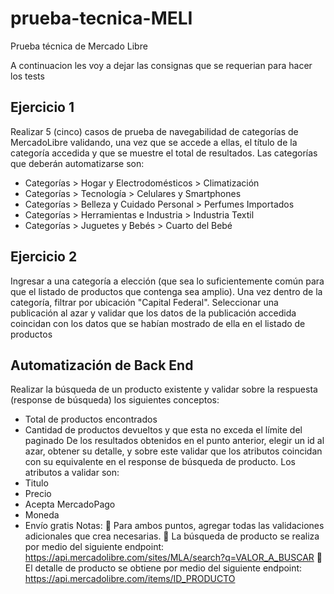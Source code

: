 # prueba-tecnica-MELI
Prueba técnica de Mercado Libre

A continuacion les voy a dejar las consignas que se requerian para hacer los tests

## Ejercicio 1
Realizar 5 (cinco) casos de prueba de navegabilidad de categorías de MercadoLibre
validando, una vez que se accede a ellas, el título de la categoría accedida y que se
muestre el total de resultados. Las categorías que deberán automatizarse son:
* Categorías > Hogar y Electrodomésticos > Climatización
* Categorías > Tecnología > Celulares y Smartphones
* Categorías > Belleza y Cuidado Personal > Perfumes Importados
* Categorías > Herramientas e Industria > Industria Textil
* Categorías > Juguetes y Bebés > Cuarto del Bebé

## Ejercicio 2
Ingresar a una categoría a elección (que sea lo suficientemente común para que el
listado de productos que contenga sea amplio). Una vez dentro de la categoría, filtrar
por ubicación "Capital Federal". Seleccionar una publicación al azar y validar que los datos de la publicación
accedida coincidan con los datos que se habían mostrado de ella en el listado de
productos

## Automatización de Back End
Realizar la búsqueda de un producto existente y validar sobre la respuesta
(response de búsqueda) los siguientes conceptos:
* Total de productos encontrados
* Cantidad de productos devueltos y que esta no exceda el límite del paginado
De los resultados obtenidos en el punto anterior, elegir un id al azar, obtener su
detalle, y sobre este validar que los atributos coincidan con su equivalente en el
response de búsqueda de producto. Los atributos a validar son:
* Titulo
* Precio
* Acepta MercadoPago
* Moneda
* Envío gratis
Notas:
 Para ambos puntos, agregar todas las validaciones adicionales que crea
necesarias.
 La búsqueda de producto se realiza por medio del siguiente endpoint:
https://api.mercadolibre.com/sites/MLA/search?q=VALOR_A_BUSCAR
 El detalle de producto se obtiene por medio del siguiente endpoint:
https://api.mercadolibre.com/items/ID_PRODUCTO
